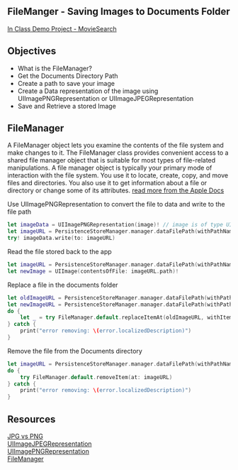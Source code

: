 ## FileManger - Saving Images to Documents Folder 

[In Class Demo Project - MovieSearch](https://github.com/C4Q/AC-iOS-MovieSearch-CollectionViews-FileManager)  

## Objectives
* What is the FileManager? 
* Get the Documents Directory Path 
* Create a path to save your image 
* Create a Data representation of the image using UIImagePNGRepresentation or UIImageJPEGRepresentation
* Save and Retrieve a stored Image 

## FileManager
A FileManager object lets you examine the contents of the file system and make changes to it. The FileManager class provides convenient access to a shared file manager object that is suitable for most types of file-related manipulations. A file manager object is typically your primary mode of interaction with the file system. You use it to locate, create, copy, and move files and directories. You also use it to get information about a file or directory or change some of its attributes.
[read more from the Apple Docs](https://developer.apple.com/documentation/foundation/filemanager)

Use UIImagePNGRepresentation to convert the file to data and write to the file path 
```swift
let imageData = UIImagePNGRepresentation(image)! // image is of type UIImage
let imageURL = PersistenceStoreManager.manager.dataFilePath(withPathName: filepath) // filepath to use
try! imageData.write(to: imageURL)
```

Read the file stored back to the app 
```swift 
let imageURL = PersistenceStoreManager.manager.dataFilePath(withPathName: filepath) // the name used when saving
let newImage = UIImage(contentsOfFile: imageURL.path)!
```

Replace a file in the documents folder 
```swift
let oldImageURL = PersistenceStoreManager.manager.dataFilePath(withPathName: artworkPath)
let newImageURL = PersistenceStoreManager.manager.dataFilePath(withPathName: bakingPath)
do {
    let _ = try FileManager.default.replaceItemAt(oldImageURL, withItemAt: newImageURL)
} catch {
    print("error removing: \(error.localizedDescription)")
}
```

Remove the file from the Documents directory 
```swift
let imageURL = PersistenceStoreManager.manager.dataFilePath(withPathName: artworkPath)
do {
    try FileManager.default.removeItem(at: imageURL)
} catch {
    print("error removing: \(error.localizedDescription)")
}
```

## Resources 
[JPG vs PNG](https://www.digitaltrends.com/photography/jpeg-vs-png-photo-format/)  
[UIImageJPEGRepresentation](https://developer.apple.com/documentation/uikit/1624115-uiimagejpegrepresentation)  
[UIImagePNGRepresentation](https://developer.apple.com/documentation/uikit/1624096-uiimagepngrepresentation)  
[FileManager](https://developer.apple.com/documentation/foundation/filemanager)
